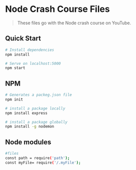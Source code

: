 # Node Crash Course Files

> These files go with the Node crash course on YouTube.

## Quick Start

```bash
# Install dependencies
npm install

# Serve on localhost:5000
npm start
```

## NPM

```bash
# Generates a packeg.json file
npm init

# install a package locally
npm install express

# install a package globally
npm install -g nodemon


```

## Node modules
```bash
#files
const path = require('path');
const myFile= require('/.myFile');
```
